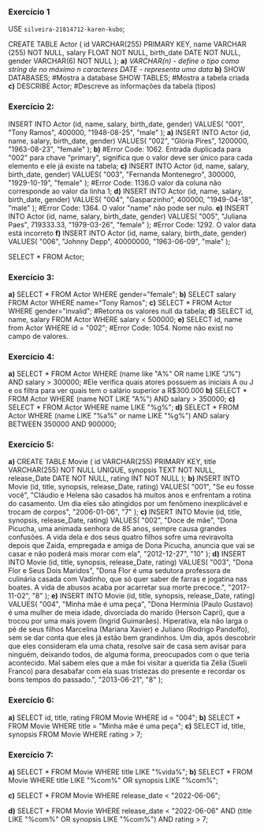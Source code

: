 ### Exercício 1
USE `silveira-21814712-karen-kubo`;
 
CREATE TABLE Actor (
    id VARCHAR(255) PRIMARY KEY,
    name VARCHAR (255) NOT NULL,
    salary FLOAT NOT NULL,
    birth_date DATE NOT NULL,
    gender VARCHAR(6) NOT NULL
);
**a)**
*VARCHAR(n) - define o tipo como string de no máximo n caracteres*
*DATE - representa uma data*
**b)**
SHOW DATABASES; #Mostra a database
SHOW TABLES; #Mostra a tabela criada
**c)**
DESCRIBE Actor; #Descreve as informações da tabela (tipos)
### Exercício 2:
INSERT INTO Actor (id, name, salary, birth_date, gender)
VALUES(
  "001", 
  "Tony Ramos",
  400000,
  "1948-08-25", 
  "male"
);
**a)**
INSERT INTO Actor (id, name, salary, birth_date, gender)
VALUES(
  "002", 
  "Glória Pires",
  1200000,
  "1963-08-23", 
  "female"
);
**b)**
#Error Code: 1062. Entrada duplicada para "002" para chave "primary", significa que o valor deve ser único para cada elemento e ele já existe na tabela;
**c)**
INSERT INTO Actor (id, name, salary, birth_date, gender)
VALUES(
  "003", 
  "Fernanda Montenegro",
  300000,
  "1929-10-19", 
  "female"
);
#Error Code: 1136.O valor da coluna não corresponde ao valor da linha 1;
**d)**
INSERT INTO Actor (id, name, salary, birth_date, gender)
VALUES(
  "004",
  "Gasparzinho",
  400000,
  "1949-04-18", 
  "male"
);
#Error Code: 1364. O valor "name" não pode ser nulo.
**e)**
INSERT INTO Actor (id, name, salary, birth_date, gender)
VALUES(
  "005", 
  "Juliana Paes",
  719333.33,
  "1979-03-26", 
  "female"
);
#Error Code: 1292. O valor data está incorreto
**f)**
INSERT INTO Actor (id, name, salary, birth_date, gender)
VALUES(
  "006", 
  "Johnny Depp",
  40000000,
  "1963-06-09", 
  "male"
);

SELECT * FROM Actor;
### Exercício 3:
**a)**
SELECT * FROM Actor WHERE gender="female";
**b)**
SELECT salary FROM Actor WHERE name="Tony Ramos";
**c)**
SELECT * FROM Actor WHERE gender="invalid"; #Retorna os valores null da tabela;
**d)**
SELECT id, name, salary FROM Actor WHERE salary < 500000;
**e)**
SELECT id, name from Actor WHERE id = "002"; #Error Code: 1054. Nome não exist no campo de valores.
### Exercício 4:
**a)**
SELECT * FROM Actor WHERE (name like "A%" OR name LIKE "J%") AND salary > 300000;
#Ele verifica quais atores possuem as iniciais A ou J e os filtra para ver quais tem o salário superior a R$300.000
**b)**
SELECT * FROM Actor WHERE (name NOT LIKE "A%") AND salary > 350000;
**c)**
SELECT * FROM Actor WHERE name LIKE "%g%";
**d)**
SELECT * FROM Actor WHERE (name LIKE "%a%" or name LIKE "%g%") AND salary BETWEEN 350000 AND 900000;
### Exercício 5:
**a)**
CREATE TABLE Movie (
	id VARCHAR(255) PRIMARY KEY,
    title VARCHAR(255) NOT NULL UNIQUE,
    synopsis TEXT NOT NULL,
    release_Date DATE NOT NULL,
    rating INT NOT NULL
);
**b)**
INSERT INTO Movie (id, title, synopsis, release_Date, rating)
VALUES(
	"001",
    "Se eu fosse você",
    "Cláudio e Helena são casados há muitos anos e enfrentam a rotina do casamento. Um dia eles são atingidos por um fenômeno inexplicável e trocam de corpos",
    "2006-01-06",
    "7"
);
**c)**
INSERT INTO Movie (id, title, synopsis, release_Date, rating)
VALUES(
	"002",
    "Doce de mãe",
    "Dona Picucha, uma animada senhora de 85 anos, sempre causa grandes confusões. A vida dela e dos seus quatro filhos sofre uma reviravolta depois que Zaida, empregada e amiga de Dona Picucha, anuncia que vai se casar e não poderá mais morar com ela",
    "2012-12-27",
    "10"
);
**d)**
INSERT INTO Movie (id, title, synopsis, release_Date, rating)
VALUES(
	"003",
    "Dona Flor e Seus Dois Maridos",
    "Dona Flor é uma sedutora professora de culinária casada com Vadinho, que só quer saber de farras e jogatina nas boates. A vida de abusos acaba por acarretar sua morte precoce.",
    "2017-11-02",
    "8"
);
**e)**
INSERT INTO Movie (id, title, synopsis, release_Date, rating)
VALUES(
	"004",
    "Minha mãe é uma peça",
    "Dona Hermínia (Paulo Gustavo) é uma mulher de meia idade, divorciada do marido (Herson Capri), que a trocou por uma mais jovem (Ingrid Guimarães). Hiperativa, ela não larga o pé de seus filhos Marcelina (Mariana Xavier) e Juliano (Rodrigo Pandolfo), sem se dar conta que eles já estão bem grandinhos. Um dia, após descobrir que eles consideram ela uma chata, resolve sair de casa sem avisar para ninguém, deixando todos, de alguma forma, preocupados com o que teria acontecido. Mal sabem eles que a mãe foi visitar a querida tia Zélia (Sueli Franco) para desabafar com ela suas tristezas do presente e recordar os bons tempos do passado.",
    "2013-06-21",
    "8"
);
### Exercício 6:
**a)**
SELECT id, title, rating FROM Movie WHERE id = "004";
**b)**
SELECT * FROM Movie WHERE title = "Minha mãe é uma peça";
**c)**
SELECT id, title, synopsis FROM Movie WHERE rating > 7;

### Exercício 7:
**a)**
SELECT * FROM Movie WHERE title LIKE "%vida%";
**b)**
SELECT * FROM Movie 
WHERE title LIKE "%com%" 
OR synopsis LIKE "%com%";

**c)**
SELECT * FROM Movie WHERE release_date < "2022-06-06";

**d)**
SELECT * FROM Movie
WHERE release_date < "2022-06-06" AND 
      (title LIKE "%com%" OR
      synopsis LIKE "%com%") AND rating > 7;




